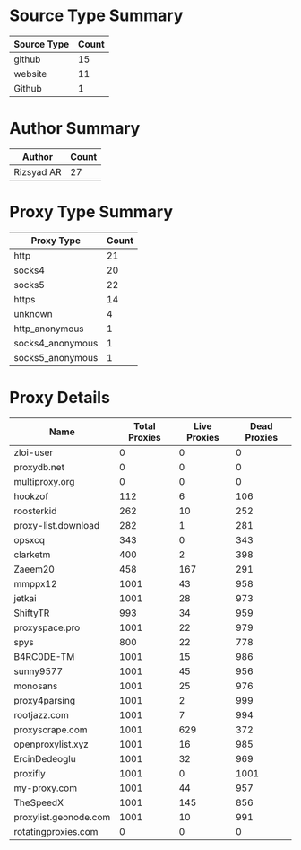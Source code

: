 # Source Type Summary

| Source Type | Count |
|-------------|-------|
| github | 15 |
| website | 11 |
| Github | 1 |


# Author Summary

| Author | Count |
|--------|-------|
| Rizsyad AR | 27 |


# Proxy Type Summary

| Proxy Type | Count |
|------------|-------|
| http | 21 |
| socks4 | 20 |
| socks5 | 22 |
| https | 14 |
| unknown | 4 |
| http_anonymous | 1 |
| socks4_anonymous | 1 |
| socks5_anonymous | 1 |


# Proxy Details

| Name | Total Proxies | Live Proxies | Dead Proxies |
|------|---------------|--------------|---------------|
| zloi-user | 0 | 0 | 0 |
| proxydb.net | 0 | 0 | 0 |
| multiproxy.org | 0 | 0 | 0 |
| hookzof | 112 | 6 | 106 |
| roosterkid | 262 | 10 | 252 |
| proxy-list.download | 282 | 1 | 281 |
| opsxcq | 343 | 0 | 343 |
| clarketm | 400 | 2 | 398 |
| Zaeem20 | 458 | 167 | 291 |
| mmppx12 | 1001 | 43 | 958 |
| jetkai | 1001 | 28 | 973 |
| ShiftyTR | 993 | 34 | 959 |
| proxyspace.pro | 1001 | 22 | 979 |
| spys | 800 | 22 | 778 |
| B4RC0DE-TM | 1001 | 15 | 986 |
| sunny9577 | 1001 | 45 | 956 |
| monosans | 1001 | 25 | 976 |
| proxy4parsing | 1001 | 2 | 999 |
| rootjazz.com | 1001 | 7 | 994 |
| proxyscrape.com | 1001 | 629 | 372 |
| openproxylist.xyz | 1001 | 16 | 985 |
| ErcinDedeoglu | 1001 | 32 | 969 |
| proxifly | 1001 | 0 | 1001 |
| my-proxy.com | 1001 | 44 | 957 |
| TheSpeedX | 1001 | 145 | 856 |
| proxylist.geonode.com | 1001 | 10 | 991 |
| rotatingproxies.com | 0 | 0 | 0 |

